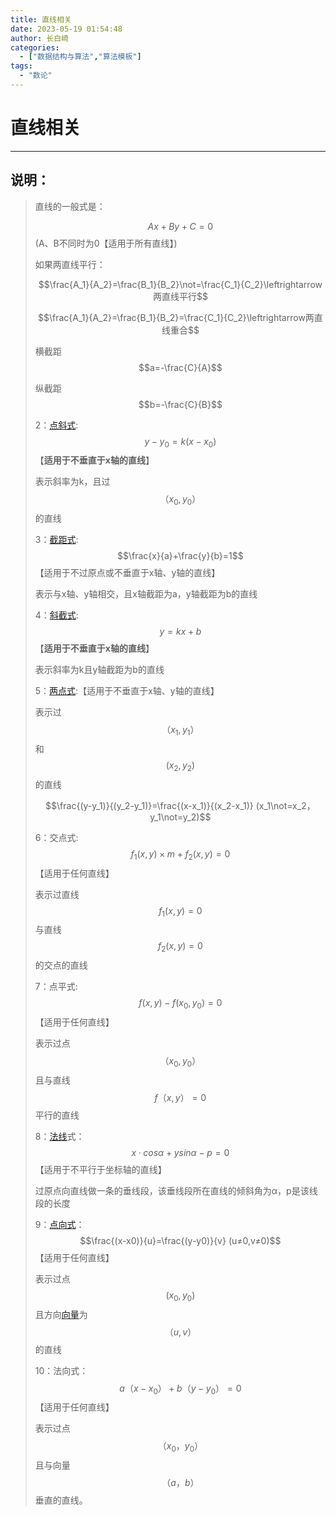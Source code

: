 ```yaml
---
title: 直线相关
date: 2023-05-19 01:54:48
author: 长白崎
categories:
  - ["数据结构与算法","算法模板"]
tags:
  - "数论"
---
```




# 直线相关

---

## 说明：

> 直线的一般式是：
>
> $$Ax+By+C=0$$(A、B不同时为0【适用于所有直线】)
>
> 如果两直线平行：
>
> $$\frac{A_1}{A_2}=\frac{B_1}{B_2}\not=\frac{C_1}{C_2}\leftrightarrow两直线平行$$
>
> $$\frac{A_1}{A_2}=\frac{B_1}{B_2}=\frac{C_1}{C_2}\leftrightarrow两直线重合$$
>
> 横截距$$a=-\frac{C}{A}$$
>
> 纵截距$$b=-\frac{C}{B}$$
>
> 2：[点斜式](https://baike.baidu.com/item/点斜式):$$y-y_0=k(x-x_0) $$【**适用于不垂直于x轴的直线**】
>
> 表示斜率为k，且过$$（x_0,y_0）$$的直线
>
> 3：[截距式](https://baike.baidu.com/item/截距式):$$\frac{x}{a}+\frac{y}{b}=1$$【适用于不过原点或不垂直于x轴、y轴的直线】
>
> 表示与x轴、y轴相交，且x轴截距为a，y轴截距为b的直线
>
> 4：[斜截式](https://baike.baidu.com/item/斜截式):$$y=kx+b$$【**适用于不垂直于x轴的直线**】
>
> 表示斜率为k且y轴截距为b的直线
>
> 5：[两点式](https://baike.baidu.com/item/两点式):【适用于不垂直于x轴、y轴的直线】
>
> 表示过$$（x_1,y_1）$$和$$(x_2,y_2)$$的直线　
>
> $$\frac{(y-y_1)}{(y_2-y_1)}=\frac{(x-x_1)}{(x_2-x_1)} (x_1\not=x_2，y_1\not=y_2)$$
>
> 6：交点式:$$f_1(x,y)\times m+f_2(x,y)=0$$ 【适用于任何直线】
>
> 表示过直线$$f_1(x,y)=0$$与直线$$f_2(x,y)=0$$的交点的直线
>
> 7：点平式:$$f(x,y) -f(x_0,y_0)=0$$【适用于任何直线】
>
> 表示过点$$（x_0,y_0）$$且与直线$$f（x,y）=0$$平行的直线
>
> 8：[法线](https://baike.baidu.com/item/法线)式：$$x·cosα+ysinα-p=0$$【适用于不平行于坐标轴的直线】
>
> 过原点向直线做一条的垂线段，该垂线段所在直线的倾斜角为α，p是该线段的长度
>
> 9：[点向式](https://baike.baidu.com/item/点向式)：$$\frac{(x-x0)}{u}=\frac{(y-y0)}{v} (u≠0,v≠0)$$【适用于任何直线】
>
> 表示过点$$(x_0,y_0)$$且方向[向量](https://baike.baidu.com/item/向量)为$$（u,v ）$$的直线
>
> 10：法向式：$$a（x-x_0）+b（y-y_0）=0$$【适用于任何直线】
>
> 表示过点$$（x_0，y_0）$$且与向量$$（a，b）$$垂直的直线。

